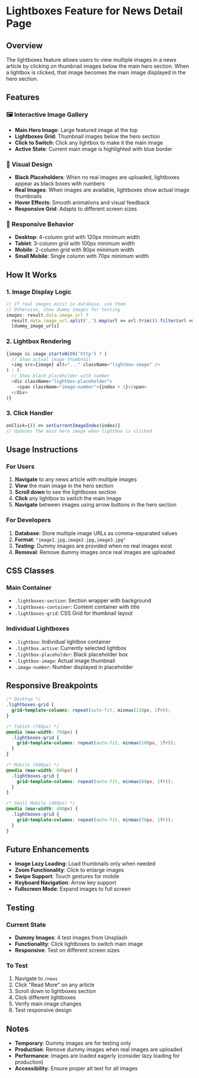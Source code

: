 # Lightboxes Feature for News Detail Page

## Overview
The lightboxes feature allows users to view multiple images in a news article by clicking on thumbnail images below the main hero section. When a lightbox is clicked, that image becomes the main image displayed in the hero section.

## Features

### 🖼️ **Interactive Image Gallery**
- **Main Hero Image**: Large featured image at the top
- **Lightboxes Grid**: Thumbnail images below the hero section
- **Click to Switch**: Click any lightbox to make it the main image
- **Active State**: Current main image is highlighted with blue border

### 🎨 **Visual Design**
- **Black Placeholders**: When no real images are uploaded, lightboxes appear as black boxes with numbers
- **Real Images**: When images are available, lightboxes show actual image thumbnails
- **Hover Effects**: Smooth animations and visual feedback
- **Responsive Grid**: Adapts to different screen sizes

### 📱 **Responsive Behavior**
- **Desktop**: 4-column grid with 120px minimum width
- **Tablet**: 3-column grid with 100px minimum width  
- **Mobile**: 2-column grid with 80px minimum width
- **Small Mobile**: Single column with 70px minimum width

## How It Works

### 1. **Image Display Logic**
```javascript
// If real images exist in database, use them
// Otherwise, show dummy images for testing
images: result.data.image_url ? 
  result.data.image_url.split(',').map(url => url.trim()).filter(url => url) : 
  [dummy_image_urls]
```

### 2. **Lightbox Rendering**
```javascript
{image && image.startsWith('http') ? (
  // Show actual image thumbnail
  <img src={image} alt="..." className="lightbox-image" />
) : (
  // Show black placeholder with number
  <div className="lightbox-placeholder">
    <span className="image-number">{index + 1}</span>
  </div>
)}
```

### 3. **Click Handler**
```javascript
onClick={() => setCurrentImageIndex(index)}
// Updates the main hero image when lightbox is clicked
```

## Usage Instructions

### For Users
1. **Navigate** to any news article with multiple images
2. **View** the main image in the hero section
3. **Scroll down** to see the lightboxes section
4. **Click** any lightbox to switch the main image
5. **Navigate** between images using arrow buttons in the hero section

### For Developers
1. **Database**: Store multiple image URLs as comma-separated values
2. **Format**: `"image1.jpg,image2.jpg,image3.jpg"`
3. **Testing**: Dummy images are provided when no real images exist
4. **Removal**: Remove dummy images once real images are uploaded

## CSS Classes

### Main Container
- `.lightboxes-section`: Section wrapper with background
- `.lightboxes-container`: Content container with title
- `.lightboxes-grid`: CSS Grid for thumbnail layout

### Individual Lightboxes
- `.lightbox`: Individual lightbox container
- `.lightbox.active`: Currently selected lightbox
- `.lightbox-placeholder`: Black placeholder box
- `.lightbox-image`: Actual image thumbnail
- `.image-number`: Number displayed in placeholder

## Responsive Breakpoints

```css
/* Desktop */
.lightboxes-grid {
  grid-template-columns: repeat(auto-fit, minmax(120px, 1fr));
}

/* Tablet (768px) */
@media (max-width: 768px) {
  .lightboxes-grid {
    grid-template-columns: repeat(auto-fit, minmax(100px, 1fr));
  }
}

/* Mobile (600px) */
@media (max-width: 600px) {
  .lightboxes-grid {
    grid-template-columns: repeat(auto-fit, minmax(80px, 1fr));
  }
}

/* Small Mobile (480px) */
@media (max-width: 480px) {
  .lightboxes-grid {
    grid-template-columns: repeat(auto-fit, minmax(70px, 1fr));
  }
}
```

## Future Enhancements

- **Image Lazy Loading**: Load thumbnails only when needed
- **Zoom Functionality**: Click to enlarge images
- **Swipe Support**: Touch gestures for mobile
- **Keyboard Navigation**: Arrow key support
- **Fullscreen Mode**: Expand images to full screen

## Testing

### Current State
- **Dummy Images**: 4 test images from Unsplash
- **Functionality**: Click lightboxes to switch main image
- **Responsive**: Test on different screen sizes

### To Test
1. Navigate to `/news`
2. Click "Read More" on any article
3. Scroll down to lightboxes section
4. Click different lightboxes
5. Verify main image changes
6. Test responsive design

## Notes

- **Temporary**: Dummy images are for testing only
- **Production**: Remove dummy images when real images are uploaded
- **Performance**: Images are loaded eagerly (consider lazy loading for production)
- **Accessibility**: Ensure proper alt text for all images



